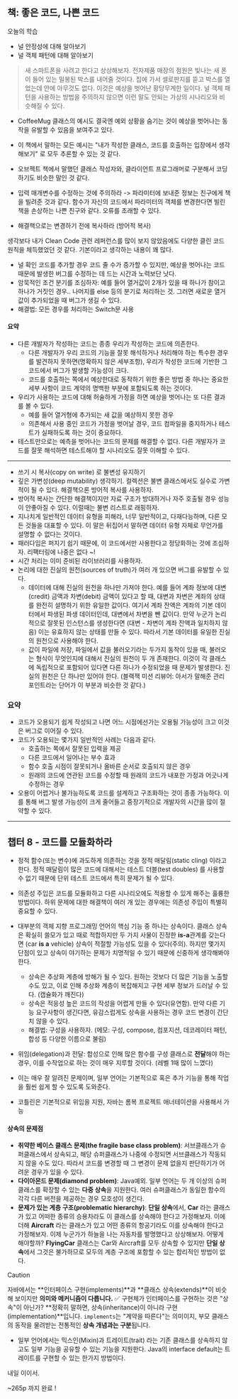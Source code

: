 ## 책: 좋은 코드, 나쁜 코드
오늘의 학습

- 널 안정성에 대해 알아보기
- 널 객체 패턴에 대해 알아보기



> 새 스마트폰을 사려고 한다고 상상해보자. 전자제품 매장의 점원은 빛나는 새 폰이 들어 있는 밀봉된 박스를 내어줄 것이다. 집에 가서 셀로판지를 뜯고 박스를 열었는데 안에 아무것도 없다. 이것은 예상을 벗어난 황당무계한 일이다. 널 객체 패턴을 사용하는 방법을 주의하지 않으면 이런 말도 안되는 가상의 시나리오와 비슷해질 수 있다.


- CoffeeMug 클래스의 예시도 결국엔 예외 상황을 숨기는 것이 예상을 벗어나는 동작을 유발할 수 있음을 보여주고 있다.


- 이 책에서 말하는 모든 예시는 "내가 작성한 클래스, 코드를 호출하는 입장에서 생각해보기" 로 모두 추론할 수 있는 것 같다.
- 오브젝트 책에서 말했던 클래스 작성자와, 클라이언트 프로그래머로 구분해서 코딩하기도 비슷한 말인 것 같다.
- 입력 매개변수를 수정하는 것에 주의하라 -> 파라미터에 보내준 정보는 친구에게 책을 빌려준 것과 같다. 함수가 자신의 코드에서 파라미터의 객체를 변경한다면 빌린 책을 손상하는 나쁜 친구와 같다. 오류를 초래할 수 있다.
- 해결책으로는 변경하기 전에 복사하라 (방어적 복사)

생각보다 내가 Clean Code 관련 레퍼런스를 많이 보지 않았음에도 다양한 클린 코드 원칙을 체득했었던 것 같다. 기본이라고 생각하는 내용이 꽤 많다.

- 널 확인 코드를 추가할 경우 코드 줄 수가 증가할 수 있지만, 예상을 벗어나는 코드 때문에 발생한 버그를 수정하는 데 드는 시간과 노력보단 낫다.
- 암묵적인 조건 분기를 조심하자: 예를 들어 열거값이 2개가 있을 때 하나가 참이고 하나가 거짓인 경우.. 나머지를 else 등의 분기로 처리하는 것. 그러면 새로운 열거값이 추가되었을 때 버그가 생길 수 있다.
- 해결법: 모든 경우를 처리하는 Switch문 사용



#### 요약 
- 다른 개발자가 작성하는 코드는 종종 우리가 작성하는 코드에 의존한다.
  - 다른 개발자가 우리 코드의 기능을 잘못 해석하거나 처리해야 하는 특수한 경우를 발견하지 못하면(명확하지 않은 세부조항), 우리가 작성한 코드에 기반한 그 코드에서 버그가 발생할 가능성이 크다.
  - 코드를 호출하는 쪽에서 예상한대로 동작하기 위한 좋은 방법 중 하나는 중요한 세부 사항이 코드 계약의 명백한 부분에 포함되도록 하는 것이다.
- 우리가 사용하는 코드에 대해 허술하게 가정을 하면 예상을 벗어나는 또 다른 결과를 볼 수 있다.
  - 예를 들어 열거형에 추가되는 새 값을 예상하지 못한 경우
  - 의존해서 사용 중인 코드가 가정을 벗어날 경우, 코드 컴파일을 중지하거나 테스트가 실패하도록 하는 것이 중요하다.
- 테스트만으로는 예측을 벗어나는 코드의 문제를 해결할 수 없다. 다른 개발자가 코드를 잘못 해석하면 테스트해야 할 시나리오도 잘못 이해할 수 있다.



---


- 쓰기 시 복사(copy on write) 로 불변성 유지하기
- 깊은 가변성(deep mutability) 생각하기. 컬렉션은 불변 클래스에서도 실수로 가변적이 될 수 있다. 해결책으론 방어적 복사를 사용하자.
- 방어적 복사는 간단한 해결책이지만 자료 구조가 방대하거나 자주 호출될 경우 성능이 안좋아질 수 있다. 이럴때는 불변 리스트로 래핑하자.
- 지나치게 일반적인 데이터 유형을 피해라, 너무 일반적이고, 다재다능하며, 다른 모든 것들을 대표할 수 있다. 이 말은 뒤집어서 말하면 데이터 유형 자체로 무언가를 설명할 수 없다는 것이다.
- 패러다임은 퍼지기 쉽기 때문에, 이 코드에서만 사용한다고 정당화하는 것에 조심하자. 리팩터링에 나중은 없다 ~!
- 시간 처리는 이미 준비된 라이브러리를 사용하자.
- 논리에 대한 진실의 원천(sources of truth)가 여러 개 있으면 버그를 유발할 수 있다.
  - 데이터에 대해 진실의 원천을 하나만 가져야 한다. 예를 들어 계좌 정보에 대변(credit) 금액과 차변(debit) 금액이 있다고 할 때, 대변과 차변은 계좌의 상태를 완전히 설명하기 위한 유일한 값이다. 여기서 계좌 잔액은 계좌의 기본 데이터에서 파생된 파생 데이터인데, 대변에서 차변을 뺀 값이다. 만약 누군가 논리적으로 잘못된 인스턴스를 생성한다면 (대변 - 차변이 계좌 잔액과 일치하지 않음) 이는 유효하지 않는 상태를 만들 수 있다. 따라서 기본 데이터를 유일한 진실의 원천으로 사용해야 한다.
  - 값이 파일에 저장, 파일에서 값을 불러오기라는 두가지 동작이 있을 때, 불러오는 형식이 무엇인지에 대해서 진실의 원천이 두 개 존재한다. 이것이 각 클래스에 독립적으로 포함되어 있다면 다른 하나가 수정되었을 때 문제가 발생한다. 진실의 원천은 단 하나만 있어야 한다. (블랙잭 미션 리뷰어: 아서가 말해준 관리 포인트라는 단어가 이 부분과 비슷한 것 같다.)


### 요약
- 코드가 오용되기 쉽게 작성되고 나면 어느 시점에선가는 오용될 가능성이 크고 이것은 버그로 이어질 수 있다.
- 코드가 오용되는 몇가지 일반적인 사례는 다음과 같다.
  - 호출하는 쪽에서 잘못된 입력을 제공
  - 다른 코드에서 일어나는 부수 효과
  - 함수 호출 시점이 잘못되거나 올바른 순서로 호출되지 않은 경우
  - 원래의 코드에 연관된 코드를 수정할 때 원래의 코드가 내포한 가정과 어긋나게 수정하는 경우
- 오용이 어렵거나 불가능하도록 코드를 설계하고 구조화하는 것이 종종 가능하다. 이를 통해 버그 발생 가능성이 크게 줄어들고 중장기적으로 개발자의 시간을 많이 절약할 수 있다.


---


## 챕터 8 - 코드를 모듈화하라

- 정적 함수(또는 변수)에 과도하게 의존하는 것을 정적 매달림(static cling) 이라고 한다. 정적 매달림이 많은 코드에 대해서는 테스트 더블(test doubles) 를 사용할 수 없기 때문에 단위 테스트 코드에서 특히 문제가 될 수 있다. 
- 의존성 주입은 코드를 모듈화하고 다른 시나리오에도 적용할 수 있게 해주는 훌륭한 방법이다. 하위 문제에 대한 해결책이 여러 개 있는 경우에는 의존성 주입이 특별히 중요할 수 있다.
- 대부분의 객체 지향 프로그래밍 언어의 핵심 기능 중 하나는 상속이다. 클래스 상속은 확실히 쓸모가 있고 때로 적합하지만 두 가지 사물이 진정한 **is-a**관계를 갖는다면 (car **is a** vehicle) 상속이 적절할 가능성도 있을 수 있다(주의). 하지만 몇가지 단점이 있고 상속이 야기하는 문제가 치명적일 수 있기 때문에 신중하게 생각해봐야 한다.
  - 상속은 추상화 계층에 방해가 될 수 있다. 원하는 것보다 더 많은 기능을 노출할 수도 있고, 이로 인해 추상화 계층이 복잡해지고 구현 세부 정보가 드러날 수 있다. (캡슐화가 깨진다)
  - 상속은 적응성 높은 코드의 작성을 어렵게 만들 수 있다(유연함). 만약 다른 기능 요구사항이 생긴다면, 유감스럽게도 상속을 사용하는 경우 코드 변경이 간단치 않을 수 있다.
  - 해결법: 구성을 사용하자. (메모: 구성, compose, 컴포지션, 데코레이터 패턴, 합성 등 다양한 이름으로 불림)


- 위임(delegation)과 전달: 합성으로 인해 많은 함수를 구성 클래스로 **전달**해야 하는 경우, 이를 수작업으로 하는 것이 매우 지루할 것이다. (레벨 1때 많이 느꼈다)
- 이는 매우 잘 알려진 문제이며, 일부 언어는 기본적으로 혹은 추가 기능을 통해 작업을 훨씬 쉽게 할 수 있도록 도와준다.
- 코틀린은 기본적으로 위임을 지원, 자바는 롬복 프로젝트 애너테이션을 사용해서 가능


#### 상속의 문제점
- **취약한 베이스 클래스 문제(the fragile base class problem)**: 서브클래스가 슈퍼클래스에서 상속되고, 해당 슈퍼클래스가 나중에 수정되면 서브클래스가 작동되지 않을 수도 있다. 따라서 코드를 변경할 때 그 변경이 문제 없을지 판단하기가 어려운 경우가 있을 수 있다.
- **다이아몬드 문제(diamond problem)**: Java예외. 일부 언어는 두 개 이상의 슈퍼클래스를 확장할 수 있는 **다중 상속**을 지원한다. 여러 슈퍼클래스가 동일한 함수의 각각 다른 버전을 제공하는 경우 모호성이 생긴다.
- **문제가 있는 계층 구조(problematic hierarchy)**: **단일 상속**에서, **Car** 라는 클래스가 있고 어떠한 종류의 승용차라도 이 클래스를 상속해야 한다고 가정해보자. 이에 더해 **Aircraft** 라는 클래스가 있고 어떤 종류의 항공기라도 이를 상속해야 한다고 가정해보자. 이제 누군가가 하늘을 나는 자동차를 발명했다고 상상해보자. 어떻게 해야할까? **FlyingCar** 클래스는 Car와 Aircraft를 모두 상속할 수 있지만 **단일 상속**에서 그것은 불가하므로 모두의 계층 구조에 포함할 수 있는 합리적인 방법이 없다.

> [!caution]
> 자바에서는 **인터페이스 구현(implements)**과 **클래스 상속(extends)**이 비슷해 보이지만 **의미와 메커니즘이 다릅니다.** 
>  ✅ 구현체가 인터페이스를 구현하는 것은 "상속"이 아닌가?
>  **정확히 말하면, 상속(inheritance)이 아니라 구현(implementation)**입니다.
>  `implements`는 "계약을 따른다"는 의미이지, 부모 클래스의 동작을 물려받는 전통적인 **상속 개념과는 구분**됩니다.


- 일부 언어에서는 믹스인(Mixin)과 트레이트(trait) 라는 기존 클래스를 상속하지 않고도 일부 기능을 공유할 수 있는 기능을 지원한다. Java의 interface default는 트레이트를 구현할 수 있는 한가지 방법이다.





내일 이이서.

~265p 까지 완료 !